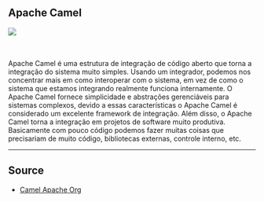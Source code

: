 ## Apache Camel


<div><img src="https://upload.wikimedia.org/wikipedia/commons/thumb/1/11/Apache_Camel_Logo.svg/1280px-Apache_Camel_Logo.svg.png"/></div>


<br/>
<br/>

<p>
  Apache Camel é uma estrutura de integração de código aberto que torna a integração do sistema muito simples. Usando um integrador, podemos nos concentrar mais em como interoperar com o sistema, em vez de como o sistema que estamos integrando realmente funciona internamente. O Apache Camel fornece simplicidade e abstrações gerenciáveis para sistemas complexos, devido a essas características o Apache Camel é considerado um excelente framework de integração. Além disso, o Apache Camel torna a integração em projetos de software muito produtiva. Basicamente com pouco código podemos fazer muitas coisas que precisariam de muito código, bibliotecas externas, controle interno, etc.
  
</p>


<hr>

## Source

<ul>
 <li>
     <a href="https://camel.apache.org/components/3.4.x/eips/enterprise-integration-patterns.html"> Camel Apache Org</a>
  </li>
</ul>




